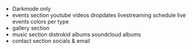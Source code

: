 - Darkmode only
- events section
  youtube videos
  dropdates
  livestreaming schedule
  live events
  colors per type
- gallery section
- music section
  distrokid albums
  soundcloud albums
- contact section
  socials & email
